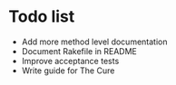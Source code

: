 # Todo list

 - Add more method level documentation
 - Document Rakefile in README
 - Improve acceptance tests
 - Write guide for The Cure